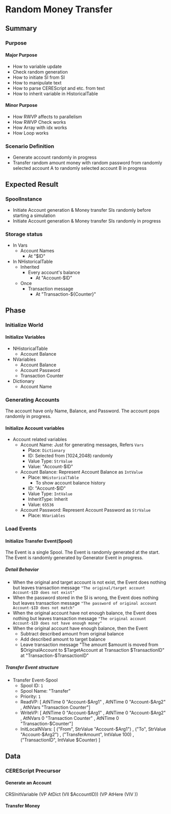 Random Money Transfer
====

## Summary

### Purpose

#### Major Purpose

* How to variable update
* Check random generation
* How to initiate SI from SI
* How to manipulate text
* How to parse CEREScript and etc. from text
* How to inherit variable in HistoricalTable

#### Minor Purpose

* How RWVP affects to parallelism
* How RWVP Check works
* How Array with idx works
* How Loop works

### Scenario Definition

* Generate account randomly in progress
* Transfer random amount money with random password from randomly selected account A to randomly selected account B in progress

## Expected Result

### SpoolInstance

* Initiate Account generation & Money transfer SIs randomly before starting a simulation
* Initiate Account generation & Money transfer SIs randomly in progress

### Storage status

* In Vars
  * Account Names
    * At "$ID"
* In NHistoricalTable
  * Inherited
    * Every account's balance
      * At "Account-$ID"
  * Once
    * Transaction message
      * At "Transaction-${Counter}"

## Phase

### Initialize World

#### Initialize Variables

* NHistoricalTable
  * Account Balance
* NVariables
  * Account Balance
  * Account Password
  * Transaction Counter
* Dictionary
  * Account Name

### Generating Accounts

The account have only Name, Balance, and Password.
The account pops randomly in progress.

#### Initialize Account variables

* Account related variables
  * Account Name: Just for generating messages, Refers `Vars`
    * Place: `Dictionary`
    * ID: Selected from [1024,2048) randomly
    * Value Type: `StrValue`
    * Value: "Account-$ID"
  * Account Balance: Represent Account Balance as `IntValue`
    * Place: `NHistoricalTable`
      * To show account balance history
    * ID: "Account-$ID"
    * Value Type: `IntValue`
    * InheritType: Inherit
    * Value: `65536`
  * Account Password: Represent Account Password as `StrValue`
    * Place: `NVariables`

### Load Events

#### Initialize Transfer Event(Spool)

The Event is a single Spool.
The Event is randomly generated at the start.
The Event is randomly generated by Generator Event in progress.

##### Detail Behavior

* When the original and target account is not exist, the Event does nothing but leaves transaction message `"The original/target account Account-$ID does not exist"`
* When the password stored in the SI is wrong, the Event does nothing but leaves transaction message `"The password of original account Account-$ID does not match"`
* When the original account have not enough balance, the Event does nothing but leaves transaction message `"The original account Account-$ID does not have enough money"`
* When the original account have enough balance, then the Event
  * Subtract described amount from original balance
  * Add described amount to target balance
  * Leave transaction message "The amount $amount is moved from $OriginalAccount to $TargetAccount at Transaction $TransactionID" at "Transaction-$TransactionID"

##### Transfer Event structure

* Transfer Event-Spool
  * Spool ID: `1`
  * Spool Name: "Transfer"
  * Priority: `1`
  * ReadVP:
      [ AtNTime 0 "Account-$Arg1"
      , AtNTime 0 "Account-$Arg2"
      , AtNVars "Transaction Counter"]
  * WriteVP:
      [ AtNTime 0 "Account-$Arg1"
      , AtNTime 0 "Account-$Arg2"
      , AtNVars 0 "Transaction Counter"
      , AtNTime 0 "Transaction-$Counter"]
  * InitLocalNVars:
      [ ("From", StrValue "Account-$Arg1")
      , ("To", StrValue "Account-$Arg2")
      , ("TransferAmount", IntValue 100)
      , ("TransactionID", IntValue $Counter)
      ]


## Data

### CEREScript Precursor

#### Generate an Account

CRSInitVariable (VP AtDict (VII $AccountID)) (VP AtHere (VIV ))

#### Transfer Money

